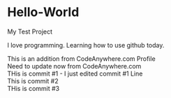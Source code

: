 # Hello-World
My Test Project

I love programming.  Learning how to use github today. 

This is an addition from CodeAnywhere.com Profile<br>
Need to update now from CodeAnywhere.com<br>
THis is commit #1 - I just edited commit #1 Line<br>
This is commit #2<br>
THis is commit #3<br>